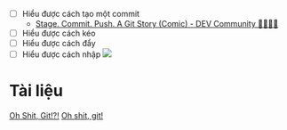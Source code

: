 - [ ] Hiểu được cách tạo một commit 
	- [Stage. Commit. Push. A Git Story (Comic) - DEV Community 👩‍💻👨‍💻](https://dev.to/erikaheidi/stage-commit-push-a-git-story-comic-a37)
- [ ] Hiểu được cách kéo
- [ ] Hiểu được cách đẩy 
- [ ] Hiểu được cách nhập 
![](https://imgs.xkcd.com/comics/git_commit_2x.png) 
# Tài liệu
[Oh Shit, Git!?!](https://ohshitgit.com/)
[Oh shit, git!](https://wizardzines.com/zines/oh-shit-git/)
